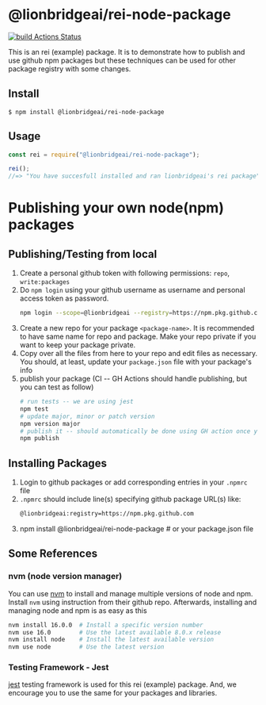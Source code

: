 # @lionbridgeai/rei-node-package

[![build Actions Status](https://github.com/lionbridgeai/rei-node-package/actions/workflows/publish.yml/badge.svg)](https://github.com/lionbridgeai/rei-node-package/actions)

This is an rei (example) package. It is to demonstrate how to publish and use github npm packages but these techniques can be used for other package registry with some changes.

## Install

```
$ npm install @lionbridgeai/rei-node-package
```

## Usage

```js
const rei = require("@lionbridgeai/rei-node-package");

rei();
//=> "You have succesfull installed and ran lionbridgeai's rei package"
```

# Publishing your own node(npm) packages

## Publishing/Testing from local
1. Create a personal github token with following permissions: `repo`, `write:packages`
1. Do `npm login` using your github username as username and personal access token as password.
    ```bash
    npm login --scope=@lionbridgeai --registry=https://npm.pkg.github.com 
    ```
1. Create a new repo for your package `<package-name>`. It is recommended to have same name for repo and package. Make your repo private if you want to keep your package private.
1. Copy over all the files from here to your repo and edit files as necessary. You should, at least, update your `package.json` file with your package's info
1. publish your package (CI -- GH Actions should handle publishing, but you can test as follow)
    ```sh
    # run tests -- we are using jest
    npm test
    # update major, minor or patch version
    npm version major
    # publish it -- should automatically be done using GH action once you push to master
    npm publish
    ```

## Installing Packages
1. Login to github packages or add corresponding entries in your `.npmrc` file
1. `.npmrc` should include line(s) specifying github package URL(s) like:
    ```sh
    @lionbridgeai:registry=https://npm.pkg.github.com
    ```
1. npm install @lionbridgeai/rei-node-package # or your package.json file

## Some References
### nvm (node version manager)
You can use [nvm](https://github.com/nvm-sh/nvm) to install and manage multiple versions of node and npm. Install `nvm` using instruction from their github repo. Afterwards, installing and managing node and npm is as easy as this
```sh
nvm install 16.0.0  # Install a specific version number
nvm use 16.0        # Use the latest available 8.0.x release
nvm install node    # Install the latest available version
nvm use node        # Use the latest version
```

### Testing Framework - Jest
[jest](https://jestjs.io/) testing framework is used for this rei (example) package. And, we encourage you to use the same for your packages and libraries.
